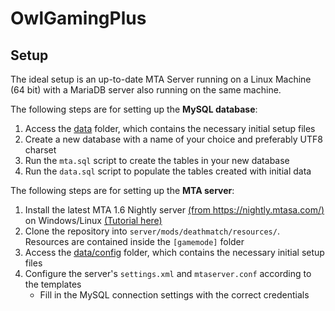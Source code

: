 # OwlGamingPlus

## Setup

The ideal setup is an up-to-date MTA Server running on a Linux Machine (64 bit) with a MariaDB server also running on the same machine.

The following steps are for setting up the **MySQL database**:

1. Access the [data](/data/mysql) folder, which contains the necessary initial setup files
2. Create a new database with a name of your choice and preferably UTF8 charset
3. Run the `mta.sql` script to create the tables in your new database
4. Run the `data.sql` script to populate the tables created with initial data

The following steps are for setting up the **MTA server**:

1. Install the latest MTA 1.6 Nightly server [(from https://nightly.mtasa.com/)](https://nightly.mtasa.com/) on Windows/Linux [(Tutorial here)](https://wiki.multitheftauto.com/wiki/Server_Manual#Installing_the_server)
2. Clone the repository into `server/mods/deathmatch/resources/`. Resources are contained inside the `[gamemode]` folder
3. Access the [data/config](/data/config) folder, which contains the necessary initial setup files
4. Configure the server's `settings.xml` and `mtaserver.conf` according to the templates
    - Fill in the MySQL connection settings with the correct credentials

